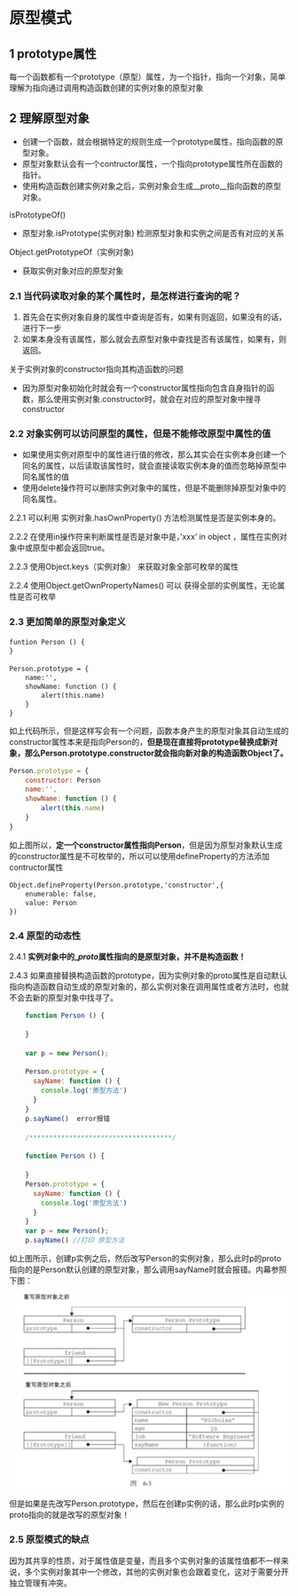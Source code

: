 # 原型模式

## 1 prototype属性

每一个函数都有一个prototype（原型）属性，为一个指针，指向一个对象，简单理解为指向通过调用构造函数创建的实例对象的原型对象

## 2 理解原型对象

* 创建一个函数，就会根据特定的规则生成一个prototype属性，指向函数的原型对象。
* 原型对象默认会有一个contructor属性，一个指向prototype属性所在函数的指针。
* 使用构造函数创建实例对象之后，实例对象会生成\__proto\__指向函数的原型对象。

isPrototypeOf\(\)

* 原型对象.isPrototype\(实例对象\)  检测原型对象和实例之间是否有对应的关系

Object.getPrototypeOf（实例对象\)

* 获取实例对象对应的原型对象

### 2.1 **当代码读取对象的某个属性时，是怎样进行查询的呢？**

1. 首先会在实例对象自身的属性中查询是否有，如果有则返回，如果没有的话，进行下一步
2. 如果本身没有该属性，那么就会去原型对象中查找是否有该属性，如果有，则返回。

关于实例对象的constructor指向其构造函数的问题

* 因为原型对象初始化时就会有一个constructor属性指向包含自身指针的函数，那么使用实例对象.constructor时，就会在对应的原型对象中搜寻constructor

### 2.2 对象实例可以访问原型的属性，但是不能修改原型中属性的值

* 如果使用实例对原型中的属性进行值的修改，那么其实会在实例本身创建一个同名的属性，以后读取该属性时，就会直接读取实例本身的值而忽略掉原型中同名属性的值
* 使用delete操作符可以删除实例对象中的属性，但是不能删除掉原型对象中的同名属性。

2.2.1 可以利用 实例对象.hasOwnProperty\(\) 方法检测属性是否是实例本身的。

2.2.2 在使用in操作符来判断属性是否是对象中是，’xxx‘ in object ，属性在实例对象中或原型中都会返回true。

2.2.3 使用Object.keys（实例对象） 来获取对象全部可枚举的属性

2.2.4 使用Object.getOwnPropertyNames\(\) 可以 获得全部的实例属性，无论属性是否可枚举

### 2.3 更加简单的原型对象定义

```
funtion Person () {
}

Person.prototype = {
    name:'',
    showName: function () {
        alert(this.name)
    }
}
```

如上代码所示，但是这样写会有一个问题，函数本身产生的原型对象其自动生成的constructor属性本来是指向Person的，**但是现在直接将prototype替换成新对象，那么Person.prototype.constructor就会指向新对象的构造函数Object了。**

```js
Person.prototype = {
    constructor: Person
    name:'',
    showName: function () {
        alert(this.name)
    }
}
```

如上图所以，**定一个constructor属性指向Person**，但是因为原型对象默认生成的constructor属性是不可枚举的，所以可以使用defineProperty的方法添加contructor属性

```
Object.defineProperty(Person.prototype,'constructor',{
    enumerable: false,
    value: Person
})
```

### 2.4 原型的动态性

2.4.1 **实例对象中的\_**_**proto**_**属性指向的是原型对象，并不是构造函数！**

2.4.3 如果直接替换构造函数的prototype，因为实例对象的proto属性是自动默认指向构造函数自动生成的原型对象的，那么实例对象在调用属性或者方法时，也就不会去新的原型对象中找寻了。

```js
    function Person () {

    }

    var p = new Person();

    Person.prototype = {
      sayName: function () {
        console.log('原型方法')
      }
    }
    p.sayName()  error报错

    /************************************/

    function Person () {

    }
    Person.prototype = {
      sayName: function () {
        console.log('原型方法')
      }
    }
    var p = new Person();
    p.sayName() //打印 原型方法
```

如上图所示，创建p实例之后，然后改写Person的实例对象，那么此时p的proto指向的是Person默认创建的原型对象，那么调用sayName时就会报错。内幕参照下图：

![](/assets/import4.png)

但是如果是先改写Person.prototype，然后在创建p实例的话，那么此时p实例的proto指向的就是改写的原型对象！

### 2.5 原型模式的缺点

因为其共享的性质，对于属性值是变量，而且多个实例对象的该属性值都不一样来说，多个实例对象其中一个修改，其他的实例对象也会跟着变化，这对于需要分开独立管理有冲突。

